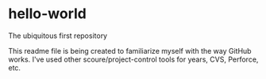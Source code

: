 hello-world
===========

The ubiquitous first repository

This readme file is being created to familiarize myself with the way GitHub works. I've used other scoure/project-control tools for years, CVS, Perforce, etc.

